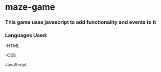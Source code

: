 # maze-game

### This game uses javascript to add functionality and events to it

### Languages Used:

-HTML

-CSS

JavaScript
